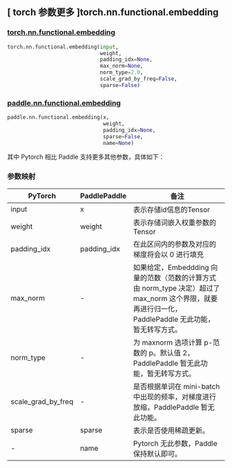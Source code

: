 ## [ torch 参数更多 ]torch.nn.functional.embedding
### [torch.nn.functional.embedding](https://pytorch.org/docs/stable/generated/torch.nn.functional.embedding.html?highlight=torch+nn+functional+embedding#torch.nn.functional.embedding)

```python
torch.nn.functional.embedding(input,
                              weight,
                              padding_idx=None,
                              max_norm=None,
                              norm_type=2.0,
                              scale_grad_by_freq=False,
                              sparse=False)
```
### [paddle.nn.functional.embedding](https://www.paddlepaddle.org.cn/documentation/docs/zh/api/paddle/nn/functional/embedding_cn.html#embedding)

```python
paddle.nn.functional.embedding(x,
                               weight,
                               padding_idx=None,
                               sparse=False,
                               name=None)
```

其中 Pytorch 相比 Paddle 支持更多其他参数，具体如下：
### 参数映射
| PyTorch       | PaddlePaddle | 备注                                                   |
| ------------- | ------------ | ------------------------------------------------------ |
| input     | x            | 表示存储id信息的Tensor  |
| weight     | weight            | 表示存储词嵌入权重参数的 Tensor  |
| padding_idx     | padding_idx            | 在此区间内的参数及对应的梯度将会以 0 进行填充  |
| max_norm      | -            | 如果给定，Embeddding 向量的范数（范数的计算方式由 norm_type 决定）超过了 max_norm 这个界限，就要再进行归一化，PaddlePaddle 无此功能，暂无转写方式。  |
| norm_type     | -            | 为 maxnorm 选项计算 p-范数的 p。默认值 2，PaddlePaddle 暂无此功能，暂无转写方式。  |
| scale_grad_by_freq | -       | 是否根据单词在 mini-batch 中出现的频率，对梯度进行放缩，PaddlePaddle 暂无此功能。  |
| sparse     | sparse            | 表示是否使用稀疏更新。  |
| -             | name  | Pytorch 无此参数，Paddle 保持默认即可。  |
